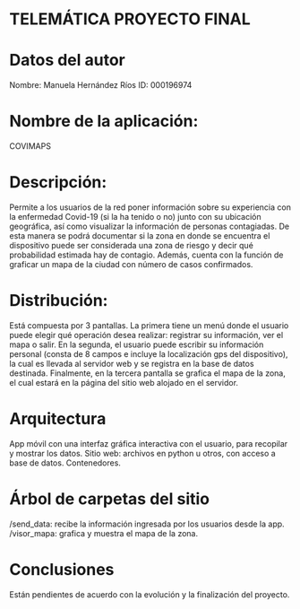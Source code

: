 # TELEMÁTICA PROYECTO FINAL

# Datos del autor
Nombre: Manuela Hernández Ríos
ID: 000196974
# Nombre de la aplicación:
COVIMAPS
# Descripción:
Permite a los usuarios de la red poner información sobre su experiencia con la enfermedad Covid-19 (si la ha tenido o no) junto con su ubicación geográfica, así como visualizar la información de personas contagiadas. De esta manera se podrá documentar si la zona en donde se encuentra el dispositivo puede ser considerada una zona de riesgo y decir qué probabilidad estimada hay de contagio. Además, cuenta con la función de graficar un mapa de la ciudad con número de casos confirmados. 
# Distribución:
Está compuesta por 3 pantallas. La primera tiene un menú donde el usuario puede elegir qué operación desea realizar: registrar su información, ver el mapa o salir. En la segunda, el usuario puede escribir su información personal (consta de 8 campos e incluye la localización gps del dispositivo), la cual es llevada al servidor web y se registra en la base de datos destinada. Finalmente, en la tercera pantalla se grafica el mapa de la zona, el cual estará en la página del sitio web alojado en el servidor. 
# Arquitectura
App móvil con una interfaz gráfica interactiva con el usuario, para recopilar y mostrar los datos.
Sitio web: archivos en python u otros, con acceso a base de datos.
Contenedores. 
# Árbol de carpetas del sitio
/send_data: recibe la información ingresada por los usuarios desde la app.
/visor_mapa: grafica y muestra el mapa de la zona.
# Conclusiones
Están pendientes de acuerdo con la evolución y la finalización del proyecto.
